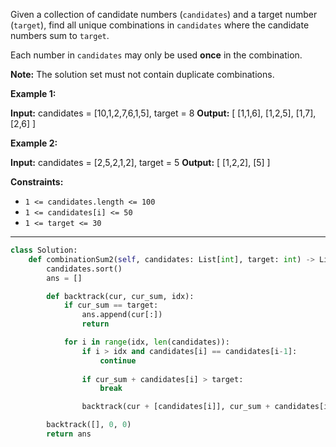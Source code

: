 Given a collection of candidate numbers (`candidates`) and a target number (`target`), find all unique combinations in `candidates` where the candidate numbers sum to `target`.

Each number in `candidates` may only be used **once** in the combination.

**Note:** The solution set must not contain duplicate combinations.

**Example 1:**

**Input:** candidates = [10,1,2,7,6,1,5], target = 8
**Output:** 
[
[1,1,6],
[1,2,5],
[1,7],
[2,6]
]

**Example 2:**

**Input:** candidates = [2,5,2,1,2], target = 5
**Output:** 
[
[1,2,2],
[5]
]

**Constraints:**

- `1 <= candidates.length <= 100`
- `1 <= candidates[i] <= 50`
- `1 <= target <= 30`

---

```python
class Solution:
    def combinationSum2(self, candidates: List[int], target: int) -> List[List[int]]:
        candidates.sort()
        ans = []

        def backtrack(cur, cur_sum, idx):
            if cur_sum == target:
                ans.append(cur[:])
                return

            for i in range(idx, len(candidates)):
                if i > idx and candidates[i] == candidates[i-1]:
                    continue
                
                if cur_sum + candidates[i] > target:
                    break

                backtrack(cur + [candidates[i]], cur_sum + candidates[i], i + 1)

        backtrack([], 0, 0)
        return ans
```